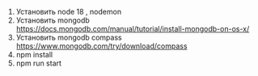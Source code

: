 1) Установить node 18 , nodemon
2) Установить mongodb https://docs.mongodb.com/manual/tutorial/install-mongodb-on-os-x/
3) Установить mongodb compass https://www.mongodb.com/try/download/compass
4) npm install 
5) npm run start

